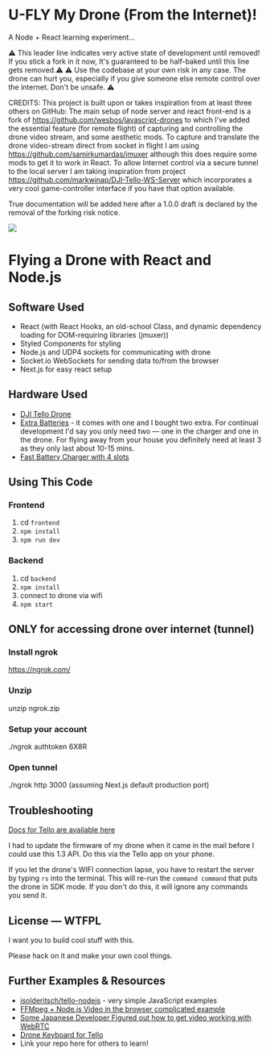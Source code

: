 # U-FLY My Drone (From the Internet)!
A Node + React learning experiment...

⚠️️️ This leader line indicates very active state of development until removed!  If you stick a fork in it now, It's guaranteed to be half-baked until this line gets removed.⚠️️️
⚠️️️ Use the codebase at your own risk in any case. The drone can hurt you, especially if you give someone else remote control over the internet. Don't be unsafe. ⚠️️️

CREDITS:
This project is built upon or takes inspiration from at least three others on GitHub:  The main setup of node server and react front-end is a fork of https://github.com/wesbos/javascript-drones to which I've added the essential feature (for remote flight) of capturing and controlling the drone video stream, and some aesthetic mods.  To capture and translate the drone video-stream direct from socket in flight I am using https://github.com/samirkumardas/jmuxer although this does require some mods to get it to work in React.  To allow Internet control via a secure tunnel to the local server I am taking inspiration from project https://github.com/markwinap/DJI-Tello-WS-Server which incorporates a very cool game-controller interface if you have that option available. 

True documentation will be added here after a 1.0.0 draft is declared by the removal of the forking risk notice.

![](https://d3vv6lp55qjaqc.cloudfront.net/items/3u02271f0u461s2e2q24/Image%202018-12-05%20at%2011.11.56%20AM.png)

# Flying a Drone with React and Node.js

## Software Used
* React (with React Hooks, an old-school Class, and dynamic dependency loading for DOM-requiring libraries (jmuxer))
* Styled Components for styling
* Node.js and UDP4 sockets for communicating with drone
* Socket.io WebSockets for sending data to/from the browser
* Next.js for easy react setup

## Hardware Used
* [DJI Tello Drone](https://amzn.to/2SvzqON)
* [Extra Batteries](https://amzn.to/2SyV70J) - it comes with one and I bought two extra. For continual development I'd say you only need two — one in the charger and one in the drone. For flying away from your house you definitely need at least 3 as they only last about 10-15 mins.
* [Fast Battery Charger with 4 slots](https://amzn.to/2SAWqwb)


## Using This Code

### Frontend

1. cd `frontend`
1. `npm install`
1. `npm run dev`


### Backend
1. cd `backend`
1. `npm install`
1. connect to drone via wifi
1. `npm start`

## ONLY for accessing drone over internet (tunnel)

### Install ngrok

https://ngrok.com/

### Unzip

unzip ngrok.zip

### Setup your account

./ngrok authtoken 6X8R

### Open tunnel

./ngrok http 3000 (assuming Next.js default production port)

## Troubleshooting

[Docs for Tello are available here](https://dl-cdn.ryzerobotics.com/downloads/tello/20180910/Tello%20SDK%20Documentation%20EN_1.3.pdf)

I had to update the firmware of my drone when it came in the mail before I could use this 1.3 API. Do this via the Tello app on your phone.

If you let the drone's WIFI connection lapse, you have to restart the server by typing `rs` into the terminal. This will re-run the `command command` that puts the drone in SDK mode. If you don't do this, it will ignore any commands you send it.


## License — WTFPL

I want you to build cool stuff with this.

Please hack on it and make your own cool things.

## Further Examples & Resources

* [jsolderitsch/tello-nodejs](https://github.com/jsolderitsch/tello-nodejs) - very simple JavaScript examples
* [FFMpeg + Node.js Video in the browser complicated example](https://github.com/SovGVD/nodetello/)
* [Some Japanese Developer Figured out how to get video working with WebRTC](https://qiita.com/a-baba/items/d728d580f89473c5fd18)
* [Drone Keyboard for Tello](https://github.com/dnomak/drone-keyboard#drone-keyboard-for-tello)
* Link your repo here for others to learn!
